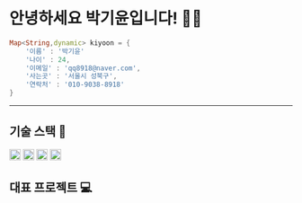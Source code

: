 # 안녕하세요 박기윤입니다! 🙌🏼

```dart
Map<String,dynamic> kiyoon = {
    '이름' : '박기윤'
    '나이' : 24,
    '이메일' : 'qq8918@naver.com',
    '사는곳' : '서울시 성북구',
    '연락처' : '010-9038-8918'
}
```

---

## 기술 스택 📕
<span>
<img style src="https://img.shields.io/badge/Flutter-02569B?style=flat-square&logo=flutter&logoColor=white" height = '20' /> 
<img src="https://img.shields.io/badge/Dart-0175C2?style=flat-square&logo=dart&logoColor=white" height = '20'/>
<img src="https://img.shields.io/badge/Firebase-FFCA28?style=flat-square&logo=firebase&logoColor=black" height = '20'/>
<img src="https://img.shields.io/badge/javascript-F7DF1E?style=flat-square&logo=javascript&logoColor=black"height = '20' /></span>



## 대표 프로젝트 💻
